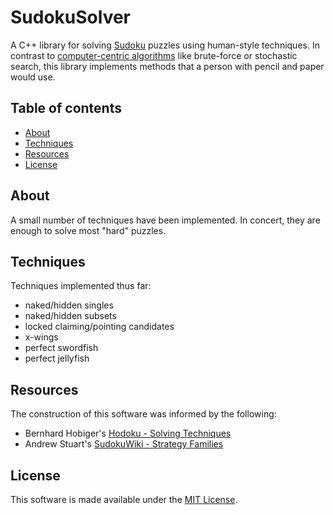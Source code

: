# SudokuSolver

A C++ library for solving
[Sudoku](https://en.wikipedia.org/wiki/Sudoku)
puzzles using human-style techniques.
In contrast to
[computer-centric algorithms](https://en.wikipedia.org/wiki/Sudoku_solving_algorithms)
like brute-force or stochastic search,
this library implements methods that a person with pencil and paper would use.

## Table of contents

- [About](#about)
- [Techniques](#techniques)
- [Resources](#resources)
- [License](#license)

## About

A small number of techniques have been implemented.
In concert, they are enough to solve most "hard" puzzles.

## Techniques

Techniques implemented thus far:

* naked/hidden singles
* naked/hidden subsets
* locked claiming/pointing candidates
* x-wings
* perfect swordfish
* perfect jellyfish

## Resources

The construction of this software was informed by the following:

- Bernhard Hobiger's [Hodoku - Solving Techniques](https://hodoku.sourceforge.net/en/techniques.php)
- Andrew Stuart's [SudokuWiki - Strategy Families](https://www.sudokuwiki.org/Strategy_Families)

## License

This software is made available under the [MIT License](./LICENSE.md). 
